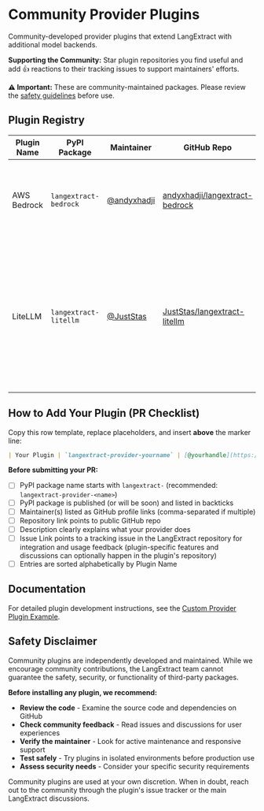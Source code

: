 # Community Provider Plugins

Community-developed provider plugins that extend LangExtract with additional model backends.

**Supporting the Community:** Star plugin repositories you find useful and add 👍 reactions to their tracking issues to support maintainers' efforts.

**⚠️ Important:** These are community-maintained packages. Please review the [safety guidelines](#safety-disclaimer) before use.

## Plugin Registry

| Plugin Name | PyPI Package | Maintainer | GitHub Repo | Description | Issue Link |
|-------------|--------------|------------|-------------|-------------|------------|
| AWS Bedrock | `langextract-bedrock` | [@andyxhadji](https://github.com/andyxhadji) | [andyxhadji/langextract-bedrock](https://github.com/andyxhadji/langextract-bedrock) | AWS Bedrock provider for LangExtract, supports all models & inference profiles | [#148](https://github.com/google/langextract/issues/148) |
| LiteLLM | `langextract-litellm` | [@JustStas](https://github.com/JustStas) | [JustStas/langextract-litellm](https://github.com/JustStas/langextract-litellm) | LiteLLM provider for LangExtract, supports all models covered in LiteLLM, including OpenAI, Azure, Anthropic, etc., See [LiteLLM's supported models](https://docs.litellm.ai/docs/providers) | [#187](https://github.com/google/langextract/issues/187) |

<!-- ADD NEW PLUGINS ABOVE THIS LINE -->

## How to Add Your Plugin (PR Checklist)

Copy this row template, replace placeholders, and insert **above** the marker line:

```markdown
| Your Plugin | `langextract-provider-yourname` | [@yourhandle](https://github.com/yourhandle) | [yourorg/yourrepo](https://github.com/yourorg/yourrepo) | Brief description (min 10 chars) | [#456](https://github.com/google/langextract/issues/456) |
```

**Before submitting your PR:**
- [ ] PyPI package name starts with `langextract-` (recommended: `langextract-provider-<name>`)
- [ ] PyPI package is published (or will be soon) and listed in backticks
- [ ] Maintainer(s) listed as GitHub profile links (comma-separated if multiple)
- [ ] Repository link points to public GitHub repo
- [ ] Description clearly explains what your provider does
- [ ] Issue Link points to a tracking issue in the LangExtract repository for integration and usage feedback (plugin-specific features and discussions can optionally happen in the plugin's repository)
- [ ] Entries are sorted alphabetically by Plugin Name

## Documentation

For detailed plugin development instructions, see the [Custom Provider Plugin Example](examples/custom_provider_plugin/README.md).

## Safety Disclaimer

Community plugins are independently developed and maintained. While we encourage community contributions, the LangExtract team cannot guarantee the safety, security, or functionality of third-party packages.

**Before installing any plugin, we recommend:**

- **Review the code** - Examine the source code and dependencies on GitHub
- **Check community feedback** - Read issues and discussions for user experiences
- **Verify the maintainer** - Look for active maintenance and responsive support
- **Test safely** - Try plugins in isolated environments before production use
- **Assess security needs** - Consider your specific security requirements

Community plugins are used at your own discretion. When in doubt, reach out to the community through the plugin's issue tracker or the main LangExtract discussions.
